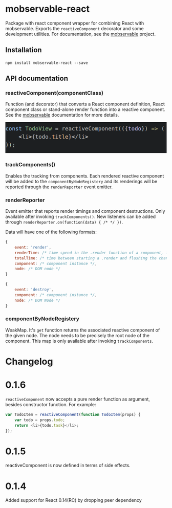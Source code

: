 # mobservable-react

Package with react component wrapper for combining React with mobservable.
Exports the `reactiveComponent` decorator and some development utilities.
For documentation, see the [mobservable](https://mweststrate.github.io/mobservable) project.

## Installation

`npm install mobservable-react --save`

## API documentation

### reactiveComponent(componentClass)

Function (and decorator) that converts a React component definition, React component class or stand-alone render function into a reactive component.
See the [mobservable](https://github.com/mweststrate/mobservable/blob/master/docs/api.md#reactivecomponentcomponent) documentation for more details.

![reactive function](reactive-function.png)

### trackComponents()

Enables the tracking from components. Each rendered reactive component will be added to the `componentByNodeRegistery` and its renderings will be reported through the `renderReporter` event emitter.

### renderReporter

Event emitter that reports render timings and component destructions. Only available after invoking `trackComponents()`.
New listeners can be added through `renderReporter.on(function(data) { /* */ })`.

Data will have one of the following formats:

```javascript
{
    event: 'render',
    renderTime: /* time spend in the .render function of a component, in ms. */,
    totalTime: /* time between starting a .render and flushing the changes to the DOM, in ms. */,
    component: /* component instance */,
    node: /* DOM node */
}
```

```javascript
{
    event: 'destroy',
    component: /* component instance */,
    node: /* DOM Node */
}
```

### componentByNodeRegistery

WeakMap. It's `get` function returns the associated reactive component of the given node. The node needs to be precisely the root node of the component.
This map is only available after invoking `trackComponents`.

# Changelog

# 0.1.6

`reactiveComponent` now accepts a pure render function as argument, besides constructor function. For example:

```javascript
var TodoItem = reactiveComponent(function TodoItem(props) {
    var todo = props.todo;
    return <li>{todo.task}</li>;
});
```

# 0.1.5

reactiveComponent is now defined in terms of side effects.

# 0.1.4

Added support for React 0.14(RC) by dropping peer dependency
